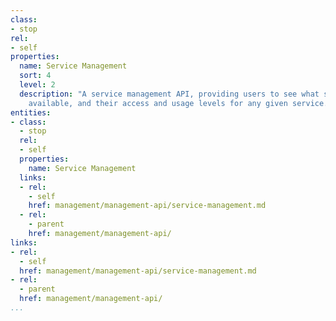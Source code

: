 ```yaml
---
class:
- stop
rel:
- self
properties:
  name: Service Management
  sort: 4
  level: 2
  description: "A service management API, providing users to see what services are
    available, and their access and usage levels for any given service. \t "
entities:
- class:
  - stop
  rel:
  - self
  properties:
    name: Service Management
  links:
  - rel:
    - self
    href: management/management-api/service-management.md
  - rel:
    - parent
    href: management/management-api/
links:
- rel:
  - self
  href: management/management-api/service-management.md
- rel:
  - parent
  href: management/management-api/
...
```

